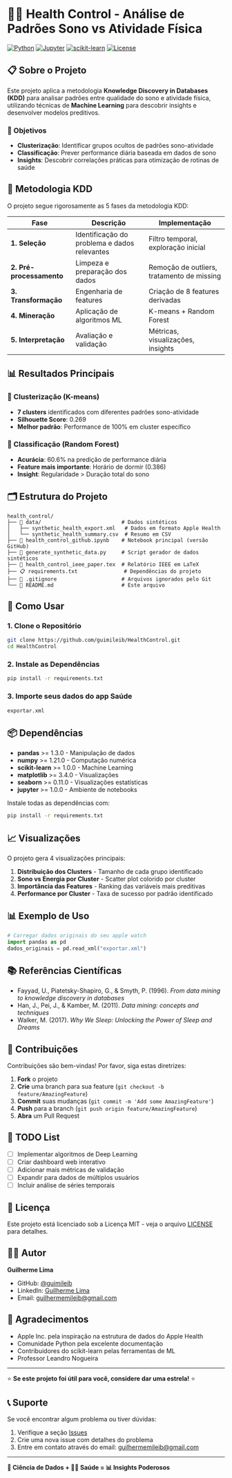 # 🏃‍♂️ Health Control - Análise de Padrões Sono vs Atividade Física

[![Python](https://img.shields.io/badge/Python-3.8+-blue.svg)](https://www.python.org/downloads/)
[![Jupyter](https://img.shields.io/badge/Jupyter-Notebook-orange.svg)](https://jupyter.org/)
[![scikit-learn](https://img.shields.io/badge/scikit--learn-ML-green.svg)](https://scikit-learn.org/)
[![License](https://img.shields.io/badge/License-MIT-red.svg)](LICENSE)

## 📋 Sobre o Projeto

Este projeto aplica a metodologia **Knowledge Discovery in Databases (KDD)** para analisar padrões entre qualidade do sono e atividade física, utilizando técnicas de **Machine Learning** para descobrir insights e desenvolver modelos preditivos.

### 🎯 Objetivos
- **Clusterização**: Identificar grupos ocultos de padrões sono-atividade
- **Classificação**: Prever performance diária baseada em dados de sono
- **Insights**: Descobrir correlações práticas para otimização de rotinas de saúde

## 🔬 Metodologia KDD

O projeto segue rigorosamente as 5 fases da metodologia KDD:

| Fase | Descrição | Implementação |
|------|-----------|---------------|
| **1. Seleção** | Identificação do problema e dados relevantes | Filtro temporal, exploração inicial |
| **2. Pré-processamento** | Limpeza e preparação dos dados | Remoção de outliers, tratamento de missing |
| **3. Transformação** | Engenharia de features | Criação de 8 features derivadas |
| **4. Mineração** | Aplicação de algoritmos ML | K-means + Random Forest |
| **5. Interpretação** | Avaliação e validação | Métricas, visualizações, insights |

## 📊 Resultados Principais

### 🎯 Clusterização (K-means)
- **7 clusters** identificados com diferentes padrões sono-atividade
- **Silhouette Score**: 0.269
- **Melhor padrão**: Performance de 100% em cluster específico

### 🌲 Classificação (Random Forest)
- **Acurácia**: 60.6% na predição de performance diária
- **Feature mais importante**: Horário de dormir (0.386)
- **Insight**: Regularidade > Duração total do sono

## 🗂️ Estrutura do Projeto

```
health_control/
├── 📁 data/                          # Dados sintéticos
│   ├── synthetic_health_export.xml   # Dados em formato Apple Health
│   └── synthetic_health_summary.csv  # Resumo em CSV
├── 📓 health_control_github.ipynb    # Notebook principal (versão GitHub)
├── 🐍 generate_synthetic_data.py     # Script gerador de dados sintéticos
├── 📄 health_control_ieee_paper.tex  # Relatório IEEE em LaTeX
├── 📋 requirements.txt               # Dependências do projeto
├── 🎯 .gitignore                     # Arquivos ignorados pelo Git
└── 📖 README.md                      # Este arquivo
```

## 🚀 Como Usar

### 1. Clone o Repositório
```bash
git clone https://github.com/guimileib/HealthControl.git
cd HealthControl
```

### 2. Instale as Dependências
```bash
pip install -r requirements.txt
```
### 3. Importe seus dados do app Saúde 
```bash
exportar.xml
```

## 📦 Dependências

- **pandas** >= 1.3.0 - Manipulação de dados
- **numpy** >= 1.21.0 - Computação numérica
- **scikit-learn** >= 1.0.0 - Machine Learning
- **matplotlib** >= 3.4.0 - Visualizações
- **seaborn** >= 0.11.0 - Visualizações estatísticas
- **jupyter** >= 1.0.0 - Ambiente de notebooks

Instale todas as dependências com:
```bash
pip install -r requirements.txt
```

## 📈 Visualizações

O projeto gera 4 visualizações principais:

1. **Distribuição dos Clusters** - Tamanho de cada grupo identificado
2. **Sono vs Energia por Cluster** - Scatter plot colorido por cluster
3. **Importância das Features** - Ranking das variáveis mais preditivas
4. **Performance por Cluster** - Taxa de sucesso por padrão identificado

## 📊 Exemplo de Uso

```python
# Carregar dados originais do seu apple watch
import pandas as pd
dados_originais = pd.read_xml("exportar.xml")

```

## 📚 Referências Científicas

- Fayyad, U., Piatetsky-Shapiro, G., & Smyth, P. (1996). *From data mining to knowledge discovery in databases*
- Han, J., Pei, J., & Kamber, M. (2011). *Data mining: concepts and techniques*
- Walker, M. (2017). *Why We Sleep: Unlocking the Power of Sleep and Dreams*

## 🤝 Contribuições

Contribuições são bem-vindas! Por favor, siga estas diretrizes:

1. **Fork** o projeto
2. **Crie** uma branch para sua feature (`git checkout -b feature/AmazingFeature`)
3. **Commit** suas mudanças (`git commit -m 'Add some AmazingFeature'`)
4. **Push** para a branch (`git push origin feature/AmazingFeature`)
5. **Abra** um Pull Request

## 📝 TODO List

- [ ] Implementar algoritmos de Deep Learning
- [ ] Criar dashboard web interativo
- [ ] Adicionar mais métricas de validação
- [ ] Expandir para dados de múltiplos usuários
- [ ] Incluir análise de séries temporais

## 📄 Licença

Este projeto está licenciado sob a Licença MIT - veja o arquivo [LICENSE](LICENSE) para detalhes.

## 👨‍💻 Autor

**Guilherme Lima**
- GitHub: [@guimileib](https://github.com/guimileib)
- LinkedIn: [Guilherme Lima](https://www.linkedin.com/in/guimileib/)
- Email: guilhermemileib@gmail.com

## 🙏 Agradecimentos

- Apple Inc. pela inspiração na estrutura de dados do Apple Health
- Comunidade Python pela excelente documentação
- Contribuidores do scikit-learn pelas ferramentas de ML
- Professor Leandro Nogueira

---

⭐ **Se este projeto foi útil para você, considere dar uma estrela!** ⭐

## 📞 Suporte

Se você encontrar algum problema ou tiver dúvidas:

1. Verifique a seção [Issues](https://github.com/guimileib/HealthControl/issues)
2. Crie uma nova issue com detalhes do problema
3. Entre em contato através do email: guilhermemileib@gmail.com

---

**🔬 Ciência de Dados + 🏃‍♂️ Saúde = 📊 Insights Poderosos**
